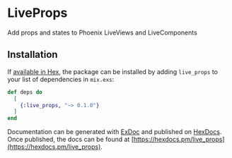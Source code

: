 # LiveProps

Add props and states to Phoenix LiveViews and LiveComponents

## Installation

If [available in Hex](https://hex.pm/docs/publish), the package can be installed
by adding `live_props` to your list of dependencies in `mix.exs`:

```elixir
def deps do
  [
    {:live_props, "~> 0.1.0"}
  ]
end
```

Documentation can be generated with [ExDoc](https://github.com/elixir-lang/ex_doc)
and published on [HexDocs](https://hexdocs.pm). Once published, the docs can
be found at [https://hexdocs.pm/live_props](https://hexdocs.pm/live_props).

